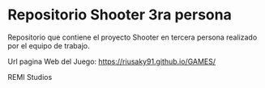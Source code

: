 # Repositorio Shooter 3ra persona
Repositorio que contiene el proyecto Shooter en tercera persona realizado por el equipo de trabajo.

Url pagina Web del Juego: https://riusaky91.github.io/GAMES/

REMI Studios
